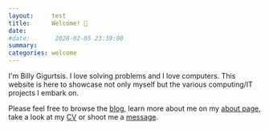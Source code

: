 ```yaml
---
layout:     test
title:      Welcome! 📌
date:       
#date:       2020-02-05 23:39:00
summary:    
categories: welcome
---
```


I'm Billy Gigurtsis. I love solving problems and I love computers. This website is here to showcase not only myself but the various computing/IT projects I embark on.

Please feel free to browse the [blog](https://www.bgigurtsis.com/), learn more about me on my [about page](https://www.bgigurtsis.com/about/), take a look at my [CV](https://www.bgigurtsis.com/CV/) or shoot me a [message](https://www.bgigurtsis.com/contact/).
